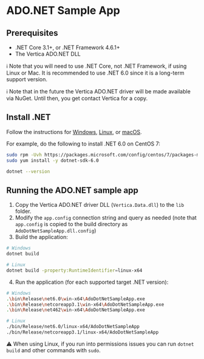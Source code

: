 # ADO.NET Sample App

## Prerequisites

- .NET Core 3.1+, or .NET Framework 4.6.1+
- The Vertica ADO.NET DLL

:information_source: Note that you will need to use .NET Core, not .NET Framework, if using Linux or Mac.  It is recommended to use .NET 6.0 since it is a long-term support version.

:information_source: Note that in the future the Vertica ADO.NET driver will be made available via NuGet.  Until then, you get contact Vertica for a copy.

## Install .NET

Follow the instructions for [Windows](https://learn.microsoft.com/en-us/dotnet/core/install/windows?tabs=net60), [Linux](https://learn.microsoft.com/en-us/dotnet/core/install/linux), or [macOS](https://learn.microsoft.com/en-us/dotnet/core/install/macos).

For example, do the following to install .NET 6.0 on CentOS 7:
```sh
sudo rpm -Uvh https://packages.microsoft.com/config/centos/7/packages-microsoft-prod.rpm
sudo yum install -y dotnet-sdk-6.0

dotnet --version
```

## Running the ADO.NET sample app

1. Copy the Vertica ADO.NET driver DLL (`Vertica.Data.dll`) to the `lib` folder.
2. Modify the `app.config` connection string and query as needed (note that `app.config` is copied to the build directory as `AdoDotNetSampleApp.dll.config`)
3. Build the application:
```sh
# Windows
dotnet build

# Linux
dotnet build -property:RuntimeIdentifier=linux-x64
```
4. Run the application (for each supported target .NET version):
```sh
# Windows
.\bin\Release\net6.0\win-x64\AdoDotNetSampleApp.exe
.\bin\Release\netcoreapp3.1\win-x64\AdoDotNetSampleApp.exe
.\bin\Release\net462\win-x64\AdoDotNetSampleApp.exe

# Linux
./bin/Release/net6.0/linux-x64/AdoDotNetSampleApp
./bin/Release/netcoreapp3.1/linux-x64/AdoDotNetSampleApp
```

:warning: When using Linux, if you run into permissions issues you can run `dotnet build` and other commands with `sudo`.
